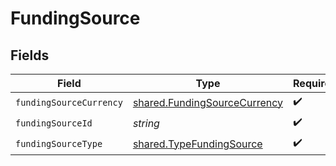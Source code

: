 # FundingSource


## Fields

| Field                                                                               | Type                                                                                | Required                                                                            | Description                                                                         |
| ----------------------------------------------------------------------------------- | ----------------------------------------------------------------------------------- | ----------------------------------------------------------------------------------- | ----------------------------------------------------------------------------------- |
| `fundingSourceCurrency`                                                             | [shared.FundingSourceCurrency](../../../sdk/models/shared/fundingsourcecurrency.md) | :heavy_check_mark:                                                                  | N/A                                                                                 |
| `fundingSourceId`                                                                   | *string*                                                                            | :heavy_check_mark:                                                                  | N/A                                                                                 |
| `fundingSourceType`                                                                 | [shared.TypeFundingSource](../../../sdk/models/shared/typefundingsource.md)         | :heavy_check_mark:                                                                  | N/A                                                                                 |